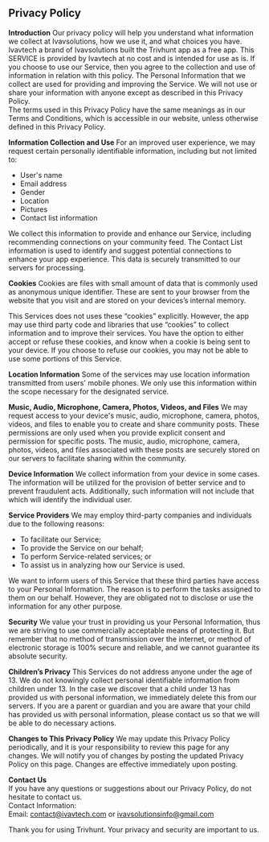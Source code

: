 Privacy Policy  
----------------

**Introduction** 
Our privacy policy will help you understand what information we collect at Ivavsolutions, how we use it, and what choices you have.
Ivavtech a brand of Ivavsolutions built the Trivhunt app as a free app. This SERVICE is provided by Ivavtech at no cost and is intended for use as is.
If you choose to use our Service, then you agree to the collection and use of information in  relation with this policy. The Personal Information that we collect are used for providing and improving the Service. We will not use or share your information with anyone except as described in this Privacy Policy.  
The terms used in this Privacy Policy have the same meanings as in our Terms and Conditions, which is accessible in our website, unless otherwise  defined in this Privacy Policy.

**Information Collection and Use** 
For an improved user experience, we may request certain personally identifiable information, including but not limited to:
- User's name
- Email address
- Gender
- Location
- Pictures
- Contact list information

We collect this information to provide and enhance our Service, including recommending connections on your community feed. The Contact List information is used to identify and suggest potential connections to enhance your app experience. This data is securely transmitted to our servers for processing.

**Cookies**
Cookies are files with small amount of data that is commonly used as anonymous unique identifier. These are sent to your browser from the website that you visit and are stored on your devices’s internal memory.  

This Services does not uses these “cookies” explicitly. However, the app may use third party code and libraries that use “cookies” to collect information and to improve their services. You have the option  to either accept or refuse these cookies, and know when a cookie is being sent to your device. If you choose to refuse our cookies, you may not be able to use some portions of this Service.  

**Location Information** 
Some of the services may use location information transmitted from users' mobile phones. We only use this information within the scope necessary for the designated service.

**Music, Audio, Microphone, Camera, Photos, Videos, and Files**
We may request access to your device's music, audio, microphone, camera, photos, videos, and files to enable you to create and share community posts. These permissions are only used when you provide explicit consent and permission for specific posts. The music, audio, microphone, camera, photos, videos, and files associated with these posts are securely stored on our servers to facilitate sharing within the community.

**Device Information**
We collect information from your device in some cases. The information will be utilized for the provision of better service and to prevent fraudulent acts. Additionally, such information will not include that which will identify the individual user.  

**Service Providers**
We may employ third-party companies and individuals due to the following reasons:  
* To facilitate our Service;
* To provide the Service on our behalf;
* To perform Service-related services; or
* To assist us in analyzing how our Service is used.  

We want to inform users of this Service that these third parties have access to your Personal Information. The reason is to perform the tasks assigned to them on our behalf. However, they are obligated not to disclose or use the information for any other purpose.  

**Security** 
We value your trust in providing us your Personal Information, thus we are striving to use commercially acceptable means of protecting it. But remember that no method of transmission over the internet, or method of electronic storage is 100% secure and reliable, and we cannot guarantee its absolute security.  

**Children’s Privacy**
This Services do not address anyone under the age of 13. We do not knowingly collect personal identifiable information from children under 13. In the case we discover that a child under 13 has provided us with personal information, we immediately delete this from our servers. If you are  a  parent or guardian and you are aware that your child has provided us with personal information, please contact us so that we will be able to do necessary actions.  

**Changes to This Privacy Policy**
We may update this Privacy Policy periodically, and it is your responsibility to review this page for any changes. We will notify you of changes by posting the updated Privacy Policy on this page. Changes are effective immediately upon posting.

**Contact Us**  
If you have any questions or suggestions about our Privacy Policy, do not hesitate to contact us.  
Contact Information:  
Email: contact@ivavtech.com or ivavsolutionsinfo@gmail.com

Thank you for using Trivhunt. Your privacy and security are important to us.
